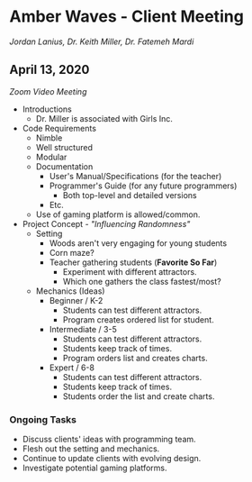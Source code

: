# Amber Waves - Client Meeting
_Jordan Lanius, Dr. Keith Miller, Dr. Fatemeh Mardi_

## April 13, 2020
_Zoom Video Meeting_

- Introductions
  - Dr. Miller is associated with Girls Inc.
- Code Requirements
  - Nimble
  - Well structured
  - Modular
  - Documentation
    - User's Manual/Specifications (for the teacher)
    - Programmer's Guide (for any future programmers)
      - Both top-level and detailed versions
    - Etc.
  - Use of gaming platform is allowed/common.
- Project Concept - _"Influencing Randomness"_
  - Setting
    - Woods aren't very engaging for young students
    - Corn maze?
    - Teacher gathering students (**Favorite So Far**)
      - Experiment with different attractors.
      - Which one gathers the class fastest/most?
  - Mechanics (Ideas)
    - Beginner / K-2
      - Students can test different attractors.
      - Program creates ordered list for student.
    - Intermediate / 3-5
      - Students can test different attractors.
      - Students keep track of times.
      - Program orders list and creates charts.
    - Expert / 6-8
      - Students can test different attractors.
      - Students keep track of times.
      - Students order the list and create charts.

### Ongoing Tasks

- Discuss clients' ideas with programming team.
- Flesh out the setting and mechanics.
- Continue to update clients with evolving design.
- Investigate potential gaming platforms.